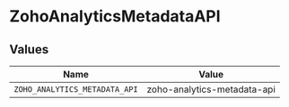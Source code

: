 # ZohoAnalyticsMetadataAPI


## Values

| Name                          | Value                         |
| ----------------------------- | ----------------------------- |
| `ZOHO_ANALYTICS_METADATA_API` | zoho-analytics-metadata-api   |